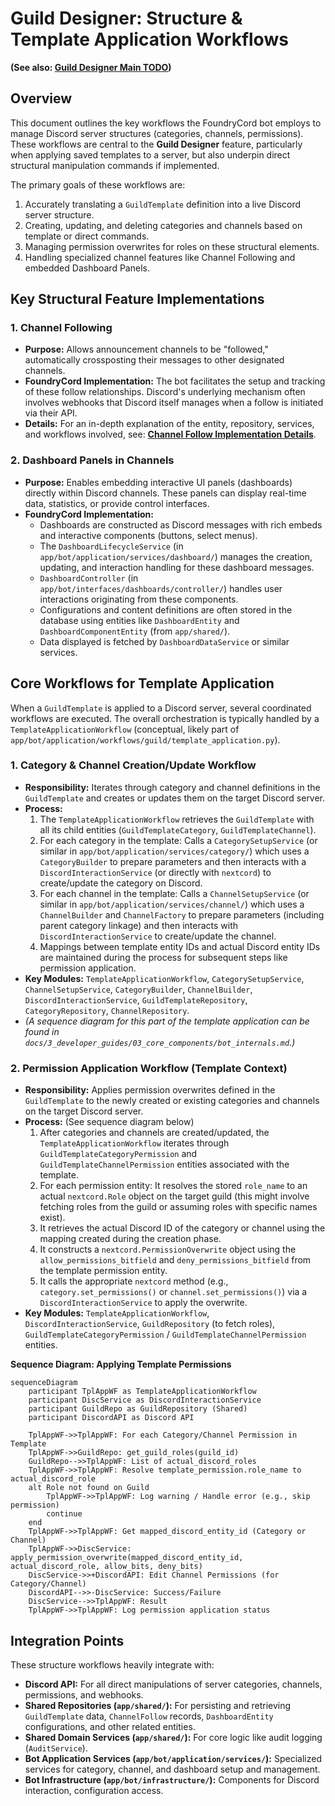 # Guild Designer: Structure & Template Application Workflows

**(See also: [Guild Designer Main TODO](../../../../4_project_management/todo/guild_designer.md))**

## Overview

This document outlines the key workflows the FoundryCord bot employs to manage Discord server structures (categories, channels, permissions). These workflows are central to the **Guild Designer** feature, particularly when applying saved templates to a server, but also underpin direct structural manipulation commands if implemented.

The primary goals of these workflows are:
1.  Accurately translating a `GuildTemplate` definition into a live Discord server structure.
2.  Creating, updating, and deleting categories and channels based on template or direct commands.
3.  Managing permission overwrites for roles on these structural elements.
4.  Handling specialized channel features like Channel Following and embedded Dashboard Panels.

## Key Structural Feature Implementations

### 1. Channel Following
*   **Purpose:** Allows announcement channels to be "followed," automatically crossposting their messages to other designated channels.
*   **FoundryCord Implementation:** The bot facilitates the setup and tracking of these follow relationships. Discord's underlying mechanism often involves webhooks that Discord itself manages when a follow is initiated via their API.
*   **Details:** For an in-depth explanation of the entity, repository, services, and workflows involved, see: **[Channel Follow Implementation Details](./channel_follow_implementation.md)**.

### 2. Dashboard Panels in Channels
*   **Purpose:** Enables embedding interactive UI panels (dashboards) directly within Discord channels. These panels can display real-time data, statistics, or provide control interfaces.
*   **FoundryCord Implementation:**
    *   Dashboards are constructed as Discord messages with rich embeds and interactive components (buttons, select menus).
    *   The `DashboardLifecycleService` (in `app/bot/application/services/dashboard/`) manages the creation, updating, and interaction handling for these dashboard messages.
    *   `DashboardController` (in `app/bot/interfaces/dashboards/controller/`) handles user interactions originating from these components.
    *   Configurations and content definitions are often stored in the database using entities like `DashboardEntity` and `DashboardComponentEntity` (from `app/shared/`).
    *   Data displayed is fetched by `DashboardDataService` or similar services.

## Core Workflows for Template Application

When a `GuildTemplate` is applied to a Discord server, several coordinated workflows are executed. The overall orchestration is typically handled by a `TemplateApplicationWorkflow` (conceptual, likely part of `app/bot/application/workflows/guild/template_application.py`).

### 1. Category & Channel Creation/Update Workflow
*   **Responsibility:** Iterates through category and channel definitions in the `GuildTemplate` and creates or updates them on the target Discord server.
*   **Process:**
    1.  The `TemplateApplicationWorkflow` retrieves the `GuildTemplate` with all its child entities (`GuildTemplateCategory`, `GuildTemplateChannel`).
    2.  For each category in the template: Calls a `CategorySetupService` (or similar in `app/bot/application/services/category/`) which uses a `CategoryBuilder` to prepare parameters and then interacts with a `DiscordInteractionService` (or directly with `nextcord`) to create/update the category on Discord.
    3.  For each channel in the template: Calls a `ChannelSetupService` (or similar in `app/bot/application/services/channel/`) which uses a `ChannelBuilder` and `ChannelFactory` to prepare parameters (including parent category linkage) and then interacts with `DiscordInteractionService` to create/update the channel.
    4.  Mappings between template entity IDs and actual Discord entity IDs are maintained during the process for subsequent steps like permission application.
*   **Key Modules:** `TemplateApplicationWorkflow`, `CategorySetupService`, `ChannelSetupService`, `CategoryBuilder`, `ChannelBuilder`, `DiscordInteractionService`, `GuildTemplateRepository`, `CategoryRepository`, `ChannelRepository`.
*   *(A sequence diagram for this part of the template application can be found in `docs/3_developer_guides/03_core_components/bot_internals.md`.)*

### 2. Permission Application Workflow (Template Context)
*   **Responsibility:** Applies permission overwrites defined in the `GuildTemplate` to the newly created or existing categories and channels on the target Discord server.
*   **Process:** (See sequence diagram below)
    1.  After categories and channels are created/updated, the `TemplateApplicationWorkflow` iterates through `GuildTemplateCategoryPermission` and `GuildTemplateChannelPermission` entities associated with the template.
    2.  For each permission entity: It resolves the stored `role_name` to an actual `nextcord.Role` object on the target guild (this might involve fetching roles from the guild or assuming roles with specific names exist).
    3.  It retrieves the actual Discord ID of the category or channel using the mapping created during the creation phase.
    4.  It constructs a `nextcord.PermissionOverwrite` object using the `allow_permissions_bitfield` and `deny_permissions_bitfield` from the template permission entity.
    5.  It calls the appropriate `nextcord` method (e.g., `category.set_permissions()` or `channel.set_permissions()`) via a `DiscordInteractionService` to apply the overwrite.
*   **Key Modules:** `TemplateApplicationWorkflow`, `DiscordInteractionService`, `GuildRepository` (to fetch roles), `GuildTemplateCategoryPermission` / `GuildTemplateChannelPermission` entities.

**Sequence Diagram: Applying Template Permissions**
```mermaid
sequenceDiagram
    participant TplAppWF as TemplateApplicationWorkflow
    participant DiscService as DiscordInteractionService
    participant GuildRepo as GuildRepository (Shared)
    participant DiscordAPI as Discord API

    TplAppWF->>TplAppWF: For each Category/Channel Permission in Template
    TplAppWF->>GuildRepo: get_guild_roles(guild_id)
    GuildRepo-->>TplAppWF: List of actual_discord_roles
    TplAppWF->>TplAppWF: Resolve template_permission.role_name to actual_discord_role
    alt Role not found on Guild
        TplAppWF->>TplAppWF: Log warning / Handle error (e.g., skip permission)
        continue
    end
    TplAppWF->>TplAppWF: Get mapped_discord_entity_id (Category or Channel)
    TplAppWF->>DiscService: apply_permission_overwrite(mapped_discord_entity_id, actual_discord_role, allow_bits, deny_bits)
    DiscService->>+DiscordAPI: Edit Channel Permissions (for Category/Channel)
    DiscordAPI-->>-DiscService: Success/Failure
    DiscService-->>TplAppWF: Result
    TplAppWF->>TplAppWF: Log permission application status
```

## Integration Points

These structure workflows heavily integrate with:

*   **Discord API:** For all direct manipulations of server categories, channels, permissions, and webhooks.
*   **Shared Repositories (`app/shared/`):** For persisting and retrieving `GuildTemplate` data, `ChannelFollow` records, `DashboardEntity` configurations, and other related entities.
*   **Shared Domain Services (`app/shared/`):** For core logic like audit logging (`AuditService`).
*   **Bot Application Services (`app/bot/application/services/`):** Specialized services for category, channel, and dashboard setup and management.
*   **Bot Infrastructure (`app/bot/infrastructure/`):** Components for Discord interaction, configuration access. 